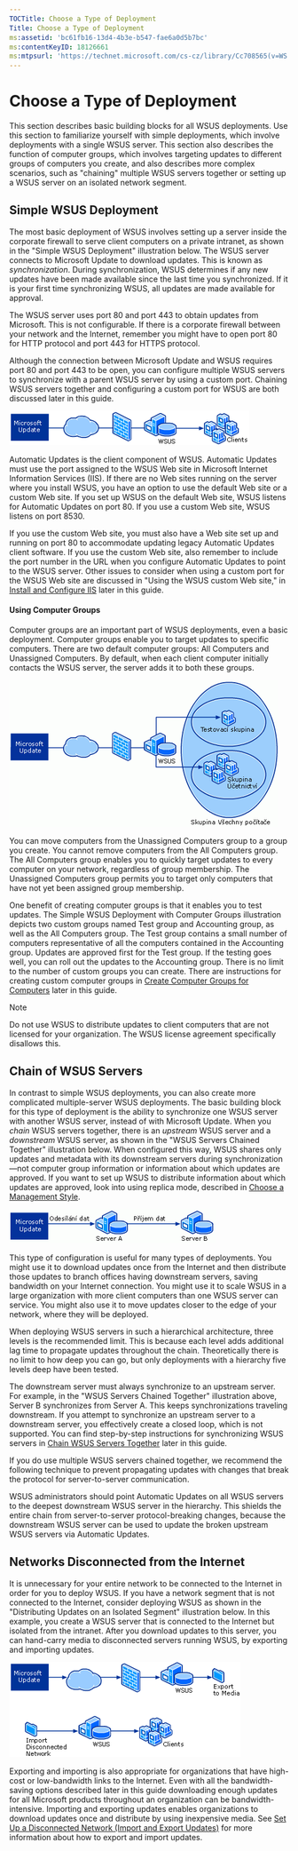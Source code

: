 ```yaml
---
TOCTitle: Choose a Type of Deployment
Title: Choose a Type of Deployment
ms:assetid: 'bc61fb16-13d4-4b3e-b547-fae6a0d5b7bc'
ms:contentKeyID: 18126661
ms:mtpsurl: 'https://technet.microsoft.com/cs-cz/library/Cc708565(v=WS.10)'
---
```


Choose a Type of Deployment
===========================

This section describes basic building blocks for all WSUS deployments. Use this section to familiarize yourself with simple deployments, which involve deployments with a single WSUS server. This section also describes the function of computer groups, which involves targeting updates to different groups of computers you create, and also describes more complex scenarios, such as "chaining" multiple WSUS servers together or setting up a WSUS server on an isolated network segment.

Simple WSUS Deployment
----------------------

The most basic deployment of WSUS involves setting up a server inside the corporate firewall to serve client computers on a private intranet, as shown in the "Simple WSUS Deployment" illustration below. The WSUS server connects to Microsoft Update to download updates. This is known as *synchronization*. During synchronization, WSUS determines if any new updates have been made available since the last time you synchronized. If it is your first time synchronizing WSUS, all updates are made available for approval.

The WSUS server uses port 80 and port 443 to obtain updates from Microsoft. This is not configurable. If there is a corporate firewall between your network and the Internet, remember you might have to open port 80 for HTTP protocol and port 443 for HTTPS protocol.

Although the connection between Microsoft Update and WSUS requires port 80 and port 443 to be open, you can configure multiple WSUS servers to synchronize with a parent WSUS server by using a custom port. Chaining WSUS servers together and configuring a custom port for WSUS are both discussed later in this guide.

![](images/Cc708565.76f9bd86-31a8-4542-89fb-522b647ab98d(WS.10).gif)

Automatic Updates is the client component of WSUS. Automatic Updates must use the port assigned to the WSUS Web site in Microsoft Internet Information Services (IIS). If there are no Web sites running on the server where you install WSUS, you have an option to use the default Web site or a custom Web site. If you set up WSUS on the default Web site, WSUS listens for Automatic Updates on port 80. If you use a custom Web site, WSUS listens on port 8530.

If you use the custom Web site, you must also have a Web site set up and running on port 80 to accommodate updating legacy Automatic Updates client software. If you use the custom Web site, also remember to include the port number in the URL when you configure Automatic Updates to point to the WSUS server. Other issues to consider when using a custom port for the WSUS Web site are discussed in "Using the WSUS custom Web site," in [Install and Configure IIS](https://technet.microsoft.com/6b2e1035-5b82-45f4-9f51-6cc0ca32fd60) later in this guide.

#### Using Computer Groups

Computer groups are an important part of WSUS deployments, even a basic deployment. Computer groups enable you to target updates to specific computers. There are two default computer groups: All Computers and Unassigned Computers. By default, when each client computer initially contacts the WSUS server, the server adds it to both these groups.

![](images/Cc708565.f74817dd-8d19-497f-b310-f12f0060daa2(WS.10).gif)

You can move computers from the Unassigned Computers group to a group you create. You cannot remove computers from the All Computers group. The All Computers group enables you to quickly target updates to every computer on your network, regardless of group membership. The Unassigned Computers group permits you to target only computers that have not yet been assigned group membership.

One benefit of creating computer groups is that it enables you to test updates. The Simple WSUS Deployment with Computer Groups illustration depicts two custom groups named Test group and Accounting group, as well as the All Computers group. The Test group contains a small number of computers representative of all the computers contained in the Accounting group. Updates are approved first for the Test group. If the testing goes well, you can roll out the updates to the Accounting group. There is no limit to the number of custom groups you can create. There are instructions for creating custom computer groups in [Create Computer Groups for Computers](https://technet.microsoft.com/07c6fa5b-7588-43f2-a495-45df16a2958a) later in this guide.

> [!NOTE]
> Do not use WSUS to distribute updates to client computers that are not licensed for your organization. The WSUS license agreement specifically disallows this. 

Chain of WSUS Servers
---------------------

In contrast to simple WSUS deployments, you can also create more complicated multiple-server WSUS deployments. The basic building block for this type of deployment is the ability to synchronize one WSUS server with another WSUS server, instead of with Microsoft Update. When you *chain* WSUS servers together, there is an *upstream* WSUS server and a *downstream* WSUS server, as shown in the "WSUS Servers Chained Together" illustration below. When configured this way, WSUS shares only updates and metadata with its downstream servers during synchronization—not computer group information or information about which updates are approved. If you want to set up WSUS to distribute information about which updates are approved, look into using replica mode, described in [Choose a Management Style](https://technet.microsoft.com/c18ab8e3-b76d-46a8-84e6-b46adb778098).

![](images/Cc708565.c3755c7d-5d76-4bc3-8f4b-30f76e550de5(WS.10).gif)

This type of configuration is useful for many types of deployments. You might use it to download updates once from the Internet and then distribute those updates to branch offices having downstream servers, saving bandwidth on your Internet connection. You might use it to scale WSUS in a large organization with more client computers than one WSUS server can service. You might also use it to move updates closer to the edge of your network, where they will be deployed.

When deploying WSUS servers in such a hierarchical architecture, three levels is the recommended limit. This is because each level adds additional lag time to propagate updates throughout the chain. Theoretically there is no limit to how deep you can go, but only deployments with a hierarchy five levels deep have been tested.

The downstream server must always synchronize to an upstream server. For example, in the "WSUS Servers Chained Together" illustration above, Server B synchronizes from Server A. This keeps synchronizations traveling downstream. If you attempt to synchronize an upstream server to a downstream server, you effectively create a closed loop, which is not supported. You can find step-by-step instructions for synchronizing WSUS servers in [Chain WSUS Servers Together](https://technet.microsoft.com/ccf5da8c-62c3-4dfd-a5a4-b4da50f0b2ff) later in this guide.

If you do use multiple WSUS servers chained together, we recommend the following technique to prevent propagating updates with changes that break the protocol for server-to-server communication.

WSUS administrators should point Automatic Updates on all WSUS servers to the deepest downstream WSUS server in the hierarchy. This shields the entire chain from server-to-server protocol-breaking changes, because the downstream WSUS server can be used to update the broken upstream WSUS servers via Automatic Updates.

Networks Disconnected from the Internet
---------------------------------------

It is unnecessary for your entire network to be connected to the Internet in order for you to deploy WSUS. If you have a network segment that is not connected to the Internet, consider deploying WSUS as shown in the "Distributing Updates on an Isolated Segment" illustration below. In this example, you create a WSUS server that is connected to the Internet but isolated from the intranet. After you download updates to this server, you can hand-carry media to disconnected servers running WSUS, by exporting and importing updates.

![](images/Cc708565.14d5ffdf-7f91-43de-b59a-71ad8a1a67ab(WS.10).gif)

Exporting and importing is also appropriate for organizations that have high-cost or low-bandwidth links to the Internet. Even with all the bandwidth-saving options described later in this guide downloading enough updates for all Microsoft products throughout an organization can be bandwidth-intensive. Importing and exporting updates enables organizations to download updates once and distribute by using inexpensive media. See [Set Up a Disconnected Network (Import and Export Updates)](https://technet.microsoft.com/4696c613-66f3-483d-8ea9-66bcca74730e) for more information about how to export and import updates.
